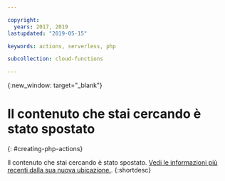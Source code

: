 ```yaml
---

copyright:
  years: 2017, 2019
lastupdated: "2019-05-15"

keywords: actions, serverless, php

subcollection: cloud-functions

---
```


{:new_window: target="_blank"}
# Il contenuto che stai cercando è stato spostato
{: #creating-php-actions}

Il contenuto che stai cercando è stato spostato. [Vedi le informazioni più recenti dalla sua nuova ubicazione.](/docs/openwhisk?topic=cloud-functions-prep#prep_php).
{:shortdesc}
